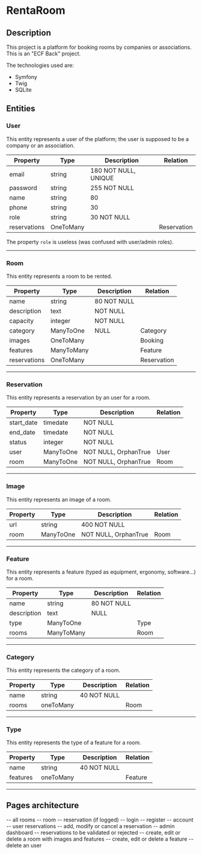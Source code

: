 # RentaRoom

## Description

This project is a platform for booking rooms by companies or associations.
This is an "ECF Back" project.

The technologies used are:
- Symfony
- Twig
- SQLite

## Entities

### User

This entity represents a user of the platform; the user is supposed to be a company or an association.

| Property     | Type      | Description          | Relation    |
| ------------ | --------- | -------------------- | ----------- |
| email        | string    | 180 NOT NULL, UNIQUE |             |
| password     | string    | 255 NOT NULL         |             |
| name         | string    | 80                   |             |
| phone        | string    | 30                   |             |
| role         | string    | 30 NOT NULL          |             |
| reservations | OneToMany |                      | Reservation |

The property `role` is useless (was confused with user/admin roles).

---

### Room

This entity represents a room to be rented.

| Property     | Type       | Description          | Relation    |
| ------------ | ---------- | -------------------- | ----------- |
| name         | string     | 80 NOT NULL          |             |
| description  | text       | NOT NULL             |             |
| capacity     | integer    | NOT NULL             |             |
| category     | ManyToOne  | NULL                 | Category    |
| images       | OneToMany  |                      | Booking     |
| features     | ManyToMany |                      | Feature     |
| reservations | OneToMany  |                      | Reservation |

---

### Reservation

This entity represents a reservation by an user for a room.

| Property   | Type      | Description          | Relation |
| ---------- | --------- | -------------------- | -------- |
| start_date | timedate  | NOT NULL             |          |
| end_date   | timedate  | NOT NULL             |          |
| status     | integer   | NOT NULL             |          |
| user       | ManyToOne | NOT NULL, OrphanTrue | User     |
| room       | ManyToOne | NOT NULL, OrphanTrue | Room     |

---

### Image

This entity represents an image of a room.

| Property   | Type      | Description          | Relation |
| ---------- | --------- | -------------------- | -------- |
| url        | string    | 400 NOT NULL         |          |
| room       | ManyToOne | NOT NULL, OrphanTrue | Room     |

---

### Feature

This entity represents a feature (typed as equipment, ergonomy, software...) for a room.

| Property    | Type       | Description | Relation |
| ----------- | ---------- | ----------- | -------- |
| name        | string     | 80 NOT NULL |          |
| description | text       | NULL        |          |
| type        | ManyToOne  |             | Type     |
| rooms       | ManyToMany |             | Room     |

---

### Category

This entity represents the category of a room.

| Property    | Type      | Description | Relation |
| ----------- | --------  | ----------- | -------- |
| name        | string    | 40 NOT NULL |          |
| rooms       | oneToMany |             | Room     |

---

### Type

This entity represents the type of a feature for a room.

| Property    | Type      | Description | Relation |
| ----------- | --------  | ----------- | -------- |
| name        | string    | 40 NOT NULL |          |
| features    | oneToMany |             | Feature  |

---

## Pages architecture

-- all rooms
    -- room
        -- reservation (if logged)
-- login
-- register
-- account
    -- user reservations
        -- add, modify or cancel a reservation
    -- admin dashboard
        -- reservations to be validated or rejected
        -- create, edit or delete a room with images and features
        -- create, edit or delete a feature
        -- delete an user